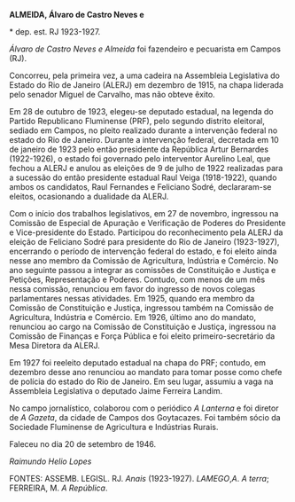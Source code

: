 **ALMEIDA, Álvaro de Castro Neves e**

\* dep. est. RJ 1923-1927.

*Álvaro de Castro Neves e Almeida* foi fazendeiro e pecuarista em Campos
(RJ).

Concorreu, pela primeira vez, a uma cadeira na Assembleia Legislativa do
Estado do Rio de Janeiro (ALERJ) em dezembro de 1915, na chapa liderada
pelo senador Miguel de Carvalho, mas não obteve êxito.

Em 28 de outubro de 1923, elegeu-se deputado estadual, na legenda do
Partido Republicano Fluminense (PRF), pelo segundo distrito eleitoral,
sediado em Campos, no pleito realizado durante a intervenção federal no
estado do Rio de Janeiro. Durante a intervenção federal, decretada em 10
de janeiro de 1923 pelo então presidente da República Artur Bernardes
(1922-1926), o estado foi governado pelo interventor Aurelino Leal, que
fechou a ALERJ e anulou as eleições de 9 de julho de 1922 realizadas
para a sucessão do então presidente estadual Raul Veiga (1918-1922),
quando ambos os candidatos, Raul Fernandes e Feliciano Sodré,
declararam-se eleitos, ocasionando a dualidade da ALERJ.

Com o início dos trabalhos legislativos, em 27 de novembro, ingressou na
Comissão de Especial de Apuração e Verificação de Poderes do Presidente
e Vice-presidente do Estado. Participou do reconhecimento pela ALERJ da
eleição de Feliciano Sodré para presidente do Rio de Janeiro
(1923-1927), encerrando o período de intervenção federal do estado, e
foi eleito ainda nesse ano membro da Comissão de Agricultura, Indústria
e Comércio. No ano seguinte passou a integrar as comissões de
Constituição e Justiça e Petições, Representação e Poderes. Contudo, com
menos de um mês nessa comissão, renunciou em favor do ingresso de novos
colegas parlamentares nessas atividades. Em 1925, quando era membro da
Comissão de Constituição e Justiça, ingressou também na Comissão de
Agricultura, Indústria e Comércio. Em 1926, último ano do mandato,
renunciou ao cargo na Comissão de Constituição e Justiça, ingressou na
Comissão de Finanças e Força Pública e foi eleito primeiro-secretário da
Mesa Diretora da ALERJ.

Em 1927 foi reeleito deputado estadual na chapa do PRF; contudo, em
dezembro desse ano renunciou ao mandato para tomar posse como chefe de
polícia do estado do Rio de Janeiro. Em seu lugar, assumiu a vaga na
Assembleia Legislativa o deputado Jaime Ferreira Landim.

No campo jornalístico, colaborou com o periódico *A Lanterna* e foi
diretor de *A Gazeta*, da cidade de Campos dos Goytacazes. Foi também
sócio da Sociedade Fluminense de Agricultura e Indústrias Rurais.

Faleceu no dia 20 de setembro de 1946.

*Raimundo Helio Lopes*

FONTES: ASSEMB. LEGISL. RJ. *Anais* (1923-1927). *LAMEGO*,*A*. *A*
*terra*; FERREIRA, M. *A República*.
